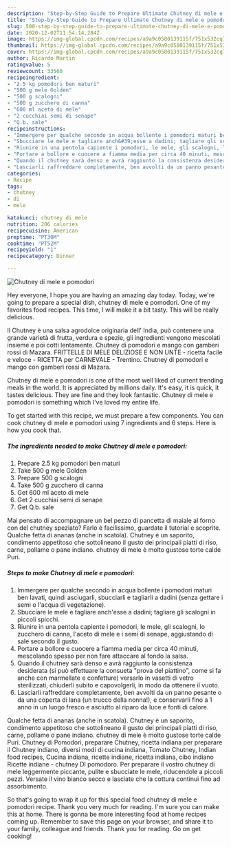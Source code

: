 ```yaml
---
description: "Step-by-Step Guide to Prepare Ultimate Chutney di mele e pomodori"
title: "Step-by-Step Guide to Prepare Ultimate Chutney di mele e pomodori"
slug: 500-step-by-step-guide-to-prepare-ultimate-chutney-di-mele-e-pomodori
date: 2020-12-02T11:54:14.284Z
image: https://img-global.cpcdn.com/recipes/a9a9c0580139115f/751x532cq70/chutney-di-mele-e-pomodori-recipe-main-photo.jpg
thumbnail: https://img-global.cpcdn.com/recipes/a9a9c0580139115f/751x532cq70/chutney-di-mele-e-pomodori-recipe-main-photo.jpg
cover: https://img-global.cpcdn.com/recipes/a9a9c0580139115f/751x532cq70/chutney-di-mele-e-pomodori-recipe-main-photo.jpg
author: Ricardo Martin
ratingvalue: 5
reviewcount: 33560
recipeingredient:
- "2.5 kg pomodori ben maturi"
- "500 g mele Golden"
- "500 g scalogni"
- "500 g zucchero di canna"
- "600 ml aceto di mele"
- "2 cucchiai semi di senape"
- "Q.b. sale"
recipeinstructions:
- "Immergere per qualche secondo in acqua bollente i pomodori maturi ben lavati, quindi asciugarli, sbucciarli e tagliarli a dadini (senza gettare i semi o l&#39;acqua di vegetazione)."
- "Sbucciare le mele e tagliare anch&#39;esse a dadini; tagliare gli scalogni in piccoli spicchi."
- "Riunire in una pentola capiente i pomodori, le mele, gli scalogni, lo zucchero di canna, l&#39;aceto di mele e i semi di senape, aggiustando di sale secondo il gusto."
- "Portare a bollore e cuocere a fiamma media per circa 40 minuti, mescolando spesso per non fare attaccare al fondo la salsa."
- "Quando il chutney sarà denso e avrà raggiunto la consistenza desiderata (si può effettuare la consueta &#34;prova del piattino&#34;, come si fa anche con marmellate e confetture) versarlo in vasetti di vetro sterilizzati, chiuderli subito e capovolgerli, in modo da ottenere il vuoto."
- "Lasciarli raffreddare completamente, ben avvolti da un panno pesante o da una coperta di lana (un trucco della nonna!), e conservarli fino a 1 anno in un luogo fresco e asciutto al riparo da luce e fonti di calore."
categories:
- Recipe
tags:
- chutney
- di
- mele

katakunci: chutney di mele 
nutrition: 206 calories
recipecuisine: American
preptime: "PT30M"
cooktime: "PT52M"
recipeyield: "1"
recipecategory: Dinner

---
```



![Chutney di mele e pomodori](https://img-global.cpcdn.com/recipes/a9a9c0580139115f/751x532cq70/chutney-di-mele-e-pomodori-recipe-main-photo.jpg)

Hey everyone, I hope you are having an amazing day today. Today, we're going to prepare a special dish, chutney di mele e pomodori. One of my favorites food recipes. This time, I will make it a bit tasty. This will be really delicious.

Il Chutney è una salsa agrodolce originaria dell&#39; India, può contenere una grande varietà di frutta, verdura e spezie, gli ingredienti vengono mescolati insieme e poi cotti lentamente. Chutney di pomodori e mango con gamberi rossi di Mazara. FRITTELLE DI MELE DELIZIOSE E NON UNTE - ricetta facile e veloce - RICETTA per CARNEVALE - Trentino. Chutney di pomodori e mango con gamberi rossi di Mazara.

Chutney di mele e pomodori is one of the most well liked of current trending meals in the world. It is appreciated by millions daily. It's easy, it is quick, it tastes delicious. They are fine and they look fantastic. Chutney di mele e pomodori is something which I've loved my entire life.


To get started with this recipe, we must prepare a few components. You can cook chutney di mele e pomodori using 7 ingredients and 6 steps. Here is how you cook that.

<!--inarticleads1-->

##### The ingredients needed to make Chutney di mele e pomodori:

1. Prepare 2.5 kg pomodori ben maturi
1. Take 500 g mele Golden
1. Prepare 500 g scalogni
1. Take 500 g zucchero di canna
1. Get 600 ml aceto di mele
1. Get 2 cucchiai semi di senape
1. Get Q.b. sale


Mai pensato di accompagnare un bel pezzo di pancetta di maiale al forno con del chutney speziato? Farlo è facilissimo, guardate il tutorial e scoprite. Qualche fetta di ananas (anche in scatola). Chutney è un saporito, condimento appetitoso che sottolineano il gusto dei principali piatti di riso, carne, pollame o pane indiano. chutney di mele è molto gustose torte calde Puri. 

<!--inarticleads2-->

##### Steps to make Chutney di mele e pomodori:

1. Immergere per qualche secondo in acqua bollente i pomodori maturi ben lavati, quindi asciugarli, sbucciarli e tagliarli a dadini (senza gettare i semi o l&#39;acqua di vegetazione).
1. Sbucciare le mele e tagliare anch&#39;esse a dadini; tagliare gli scalogni in piccoli spicchi.
1. Riunire in una pentola capiente i pomodori, le mele, gli scalogni, lo zucchero di canna, l&#39;aceto di mele e i semi di senape, aggiustando di sale secondo il gusto.
1. Portare a bollore e cuocere a fiamma media per circa 40 minuti, mescolando spesso per non fare attaccare al fondo la salsa.
1. Quando il chutney sarà denso e avrà raggiunto la consistenza desiderata (si può effettuare la consueta &#34;prova del piattino&#34;, come si fa anche con marmellate e confetture) versarlo in vasetti di vetro sterilizzati, chiuderli subito e capovolgerli, in modo da ottenere il vuoto.
1. Lasciarli raffreddare completamente, ben avvolti da un panno pesante o da una coperta di lana (un trucco della nonna!), e conservarli fino a 1 anno in un luogo fresco e asciutto al riparo da luce e fonti di calore.


Qualche fetta di ananas (anche in scatola). Chutney è un saporito, condimento appetitoso che sottolineano il gusto dei principali piatti di riso, carne, pollame o pane indiano. chutney di mele è molto gustose torte calde Puri. Chutney di Pomodori, preparare Chutney, ricetta indiana per preparare il Chutney indiano, diversi modi di cucina indiana, Tomato Chutney, Indian food recipes, Cucina indiana, ricette indiane, ricetta indiana, cibo indiano Ricette indiane - chutney DI pomodoro. Per preparare il vostro chutney di mele leggermente piccante, pulite e sbucciate le mele, riducendole a piccoli pezzi. Versate il vino bianco secco e lasciate che la cottura continui fino ad assorbimento. 

So that's going to wrap it up for this special food chutney di mele e pomodori recipe. Thank you very much for reading. I'm sure you can make this at home. There is gonna be more interesting food at home recipes coming up. Remember to save this page on your browser, and share it to your family, colleague and friends. Thank you for reading. Go on get cooking!
